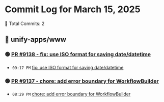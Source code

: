 # Commit Log for March 15, 2025

📝 Total Commits: 2

## 📁 unify-apps/www

### 🟢 [PR #9138 - fix: use ISO format for saving date/datetime](https://github.com/unify-apps/www/pull/9138)

- `09:17 PM` [fix: use ISO format for saving date/datetime](https://github.com/unify-apps/www/commit/f92c40839fc37298753b2043f22735cb5caf2fd5)

### 🟢 [PR #9137 - chore: add error boundary for WorkflowBuilder](https://github.com/unify-apps/www/pull/9137)

- `08:29 PM` [chore: add error boundary for WorkflowBuilder](https://github.com/unify-apps/www/commit/73ba4bef4be368a3d52987a727022c88b206ce0e)


